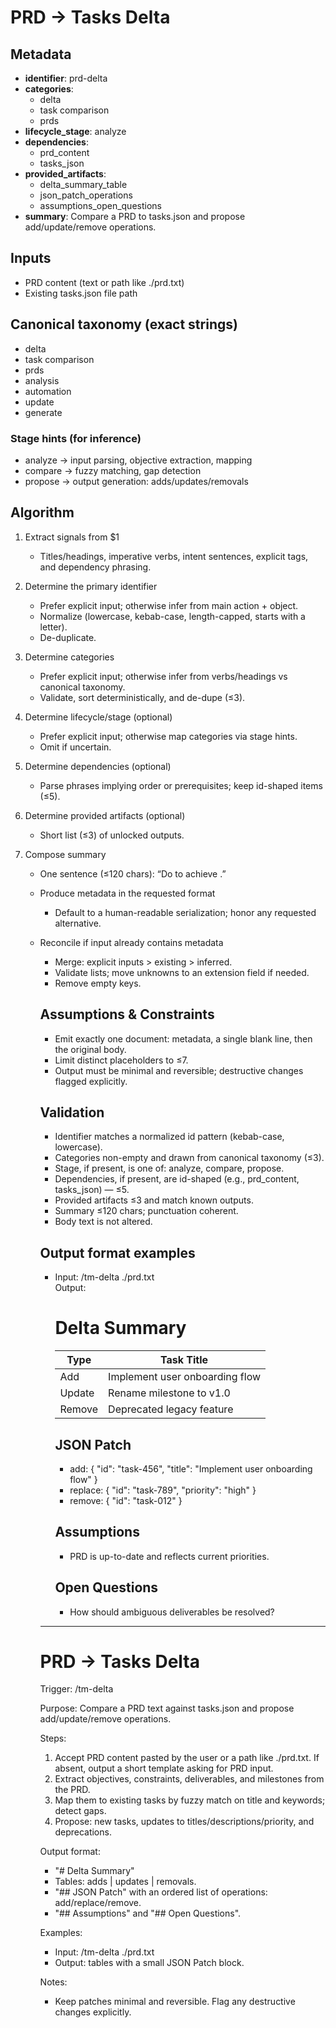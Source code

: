 # PRD → Tasks Delta

## Metadata

- **identifier**: prd-delta
- **categories**: 
  - delta
  - task comparison
  - prds
- **lifecycle_stage**: analyze
- **dependencies**: 
  - prd_content
  - tasks_json
- **provided_artifacts**: 
  - delta_summary_table
  - json_patch_operations
  - assumptions_open_questions
- **summary**: Compare a PRD to tasks.json and propose add/update/remove operations.

## Inputs

- PRD content (text or path like ./prd.txt)
- Existing tasks.json file path

## Canonical taxonomy (exact strings)

- delta
- task comparison
- prds
- analysis
- automation
- update
- generate

### Stage hints (for inference)

- analyze → input parsing, objective extraction, mapping
- compare → fuzzy matching, gap detection
- propose → output generation: adds/updates/removals

## Algorithm

1. Extract signals from $1  
   * Titles/headings, imperative verbs, intent sentences, explicit tags, and dependency phrasing.

2. Determine the primary identifier  
   * Prefer explicit input; otherwise infer from main action + object.  
   * Normalize (lowercase, kebab-case, length-capped, starts with a letter).  
   * De-duplicate.

3. Determine categories  
   * Prefer explicit input; otherwise infer from verbs/headings vs canonical taxonomy.  
   * Validate, sort deterministically, and de-dupe (≤3).

4. Determine lifecycle/stage (optional)  
   * Prefer explicit input; otherwise map categories via stage hints.  
   * Omit if uncertain.

5. Determine dependencies (optional)  
   * Parse phrases implying order or prerequisites; keep id-shaped items (≤5).  

6. Determine provided artifacts (optional)  
   * Short list (≤3) of unlocked outputs.

7. Compose summary  
   * One sentence (≤120 chars): “Do <verb> <object> to achieve <outcome>.”

8. Produce metadata in the requested format  
   * Default to a human-readable serialization; honor any requested alternative.

9. Reconcile if input already contains metadata  
   * Merge: explicit inputs > existing > inferred.  
   * Validate lists; move unknowns to an extension field if needed.  
   * Remove empty keys.

## Assumptions & Constraints

- Emit exactly one document: metadata, a single blank line, then the original body.
- Limit distinct placeholders to ≤7.
- Output must be minimal and reversible; destructive changes flagged explicitly.

## Validation

- Identifier matches a normalized id pattern (kebab-case, lowercase).
- Categories non-empty and drawn from canonical taxonomy (≤3).
- Stage, if present, is one of: analyze, compare, propose.
- Dependencies, if present, are id-shaped (e.g., prd_content, tasks_json) — ≤5.
- Provided artifacts ≤3 and match known outputs.
- Summary ≤120 chars; punctuation coherent.
- Body text is not altered.

## Output format examples

- Input: /tm-delta ./prd.txt  
  Output:
    # Delta Summary
    | Type     | Task Title               |
    |----------|--------------------------|
    | Add      | Implement user onboarding flow |
    | Update   | Rename milestone to v1.0 |
    | Remove   | Deprecated legacy feature |

    ## JSON Patch
    - add: { "id": "task-456", "title": "Implement user onboarding flow" }
    - replace: { "id": "task-789", "priority": "high" }
    - remove: { "id": "task-012" }

    ## Assumptions
    - PRD is up-to-date and reflects current priorities.
    
    ## Open Questions
    - How should ambiguous deliverables be resolved?

---

# PRD → Tasks Delta

Trigger: /tm-delta

Purpose: Compare a PRD text against tasks.json and propose add/update/remove operations.

Steps:

1. Accept PRD content pasted by the user or a path like ./prd.txt. If absent, output a short template asking for PRD input.
2. Extract objectives, constraints, deliverables, and milestones from the PRD.
3. Map them to existing tasks by fuzzy match on title and keywords; detect gaps.
4. Propose: new tasks, updates to titles/descriptions/priority, and deprecations.

Output format:

- "# Delta Summary"
- Tables: adds | updates | removals.
- "## JSON Patch" with an ordered list of operations: add/replace/remove.
- "## Assumptions" and "## Open Questions".

Examples:

- Input: /tm-delta ./prd.txt
- Output: tables with a small JSON Patch block.

Notes:

- Keep patches minimal and reversible. Flag any destructive changes explicitly.

